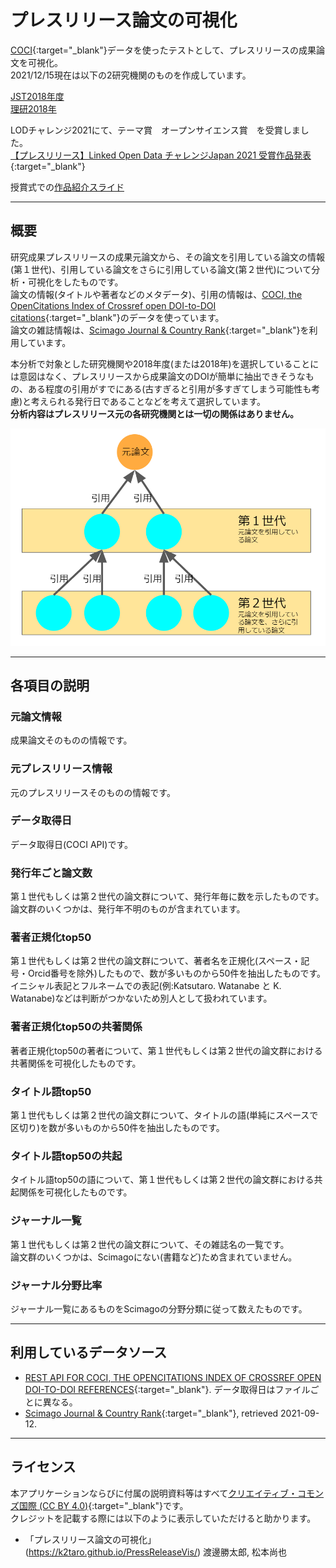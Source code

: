 # プレスリリース論文の可視化

[COCI](https://opencitations.net/index/coci){:target="_blank"}データを使ったテストとして、プレスリリースの成果論文を可視化。  
2021/12/15現在は以下の2研究機関のものを作成しています。    

[JST2018年度](JST2018)  
[理研2018年](riken2018)  
  
  
LODチャレンジ2021にて、テーマ賞　オープンサイエンス賞　を受賞しました。  
[【プレスリリース】Linked Open Data チャレンジJapan 2021 受賞作品発表](https://2021.lodc.jp/awardPressRelease2021.html){:target="_blank"}  
  
授賞式での[作品紹介スライド](テーマ賞_オープンサイエンス賞_u015_3_13受賞式_u015_プレスリリース論文の可視化.pdf)  
  
---------------------------------------

## 概要

研究成果プレスリリースの成果元論文から、その論文を引用している論文の情報(第１世代)、引用している論文をさらに引用している論文(第２世代)について分析・可視化をしたものです。  
論文の情報(タイトルや著者などのメタデータ)、引用の情報は、[COCI, the OpenCitations Index of Crossref open DOI-to-DOI citations](https://opencitations.net/index/coci){:target="_blank"}のデータを使っています。  
論文の雑誌情報は、[Scimago Journal & Country Rank](https://www.scimagojr.com/){:target="_blank"}を利用しています。  
  
本分析で対象とした研究機関や2018年度(または2018年)を選択していることには意図はなく、プレスリリースから成果論文のDOIが簡単に抽出できそうなもの、ある程度の引用がすでにある(古すぎると引用が多すぎてしまう可能性も考慮)と考えられる発行日であることなどを考えて選択しています。  
__分析内容はプレスリリース元の各研究機関とは一切の関係はありません。__  

![image1](image1.png)

---------------------------------------

## 各項目の説明

### 元論文情報

成果論文そのものの情報です。

### 元プレスリリース情報

元のプレスリリースそのものの情報です。

### データ取得日  

データ取得日(COCI API)です。


### 発行年ごと論文数

第１世代もしくは第２世代の論文群について、発行年毎に数を示したものです。  
論文群のいくつかは、発行年不明のものが含まれています。  

### 著者正規化top50

第１世代もしくは第２世代の論文群について、著者名を正規化(スペース・記号・Orcid番号を除外)したもので、数が多いものから50件を抽出したものです。  
イニシャル表記とフルネームでの表記(例:Katsutaro. Watanabe と K. Watanabe)などは判断がつかないため別人として扱われています。  


### 著者正規化top50の共著関係

著者正規化top50の著者について、第１世代もしくは第２世代の論文群における共著関係を可視化したものです。


### タイトル語top50

第１世代もしくは第２世代の論文群について、タイトルの語(単純にスペースで区切り)を数が多いものから50件を抽出したものです。  


### タイトル語top50の共起

タイトル語top50の語について、第１世代もしくは第２世代の論文群における共起関係を可視化したものです。


### ジャーナル一覧

第１世代もしくは第２世代の論文群について、その雑誌名の一覧です。  
論文群のいくつかは、Scimagoにない(書籍など)ため含まれていません。  


### ジャーナル分野比率

ジャーナル一覧にあるものをScimagoの分野分類に従って数えたものです。

---------------------------------------

## 利用しているデータソース

- [REST API FOR COCI, THE OPENCITATIONS INDEX OF CROSSREF OPEN DOI-TO-DOI REFERENCES](https://opencitations.net/index/coci/api/v1){:target="_blank"}. データ取得日はファイルごとに異なる。
- [Scimago Journal & Country Rank](http://www.scimagojr.com){:target="_blank"}, retrieved 2021-09-12.

---------------------------------------

## ライセンス
本アプリケーションならびに付属の説明資料等はすべて[クリエイティブ・コモンズ国際 (CC BY 4.0)](https://creativecommons.org/licenses/by/4.0/deed.ja){:target="_blank"}です。  
クレジットを記載する際には以下のように表示していただけると助かります。
- 「プレスリリース論文の可視化」(https://k2taro.github.io/PressReleaseVis/) 渡邊勝太郎, 松本尚也
